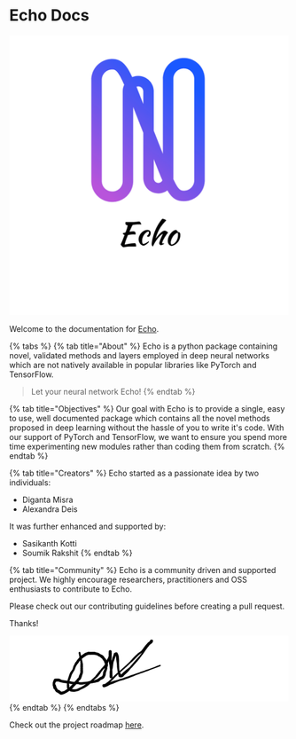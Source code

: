 # Echo Docs

![](.gitbook/assets/logo_transparent.png)

Welcome to the documentation for [Echo](https://github.com/digantamisra98/Echo).

{% tabs %}
{% tab title="About" %}
Echo is a python package containing novel, validated methods and layers employed in deep neural networks which are not natively available in popular libraries like PyTorch and TensorFlow.

> Let your neural network Echo!
{% endtab %}

{% tab title="Objectives" %}
Our goal with Echo is to provide a single, easy to use, well documented package which contains all the novel methods proposed in deep learning without the hassle of you to write it's code. With our support of PyTorch and TensorFlow, we want to ensure you spend more time experimenting new modules rather than coding them from scratch. 
{% endtab %}

{% tab title="Creators" %}
Echo started as a passionate idea by two individuals:

* Diganta Misra
* Alexandra Deis

It was further enhanced and supported by:

* Sasikanth Kotti
* Soumik Rakshit
{% endtab %}

{% tab title="Community" %}
 Echo is a community driven and supported project. We highly encourage researchers, practitioners and OSS enthusiasts to contribute to Echo. 

Please check out our contributing guidelines before creating a pull request. 



Thanks!

![Diganta](.gitbook/assets/unnamed.png)
{% endtab %}
{% endtabs %}

Check out the project roadmap [here](https://github.com/digantamisra98/Echo/projects). 

